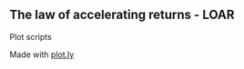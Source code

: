 The law of accelerating returns - LOAR
-----------------------------------
Plot scripts

Made with [plot.ly](https://plot.ly)